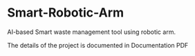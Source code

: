 # Smart-Robotic-Arm
AI-based Smart  waste management tool using robotic arm.

The details of the project is documented in Documentation PDF
